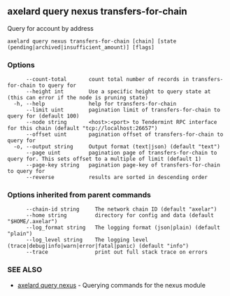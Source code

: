 ## axelard query nexus transfers-for-chain

Query for account by address

```
axelard query nexus transfers-for-chain [chain] [state (pending|archived|insufficient_amount)] [flags]
```

### Options

```
      --count-total       count total number of records in transfers-for-chain to query for
      --height int        Use a specific height to query state at (this can error if the node is pruning state)
  -h, --help              help for transfers-for-chain
      --limit uint        pagination limit of transfers-for-chain to query for (default 100)
      --node string       <host>:<port> to Tendermint RPC interface for this chain (default "tcp://localhost:26657")
      --offset uint       pagination offset of transfers-for-chain to query for
  -o, --output string     Output format (text|json) (default "text")
      --page uint         pagination page of transfers-for-chain to query for. This sets offset to a multiple of limit (default 1)
      --page-key string   pagination page-key of transfers-for-chain to query for
      --reverse           results are sorted in descending order
```

### Options inherited from parent commands

```
      --chain-id string     The network chain ID (default "axelar")
      --home string         directory for config and data (default "$HOME/.axelar")
      --log_format string   The logging format (json|plain) (default "plain")
      --log_level string    The logging level (trace|debug|info|warn|error|fatal|panic) (default "info")
      --trace               print out full stack trace on errors
```

### SEE ALSO

- [axelard query nexus](axelard_query_nexus.md)	 - Querying commands for the nexus module
